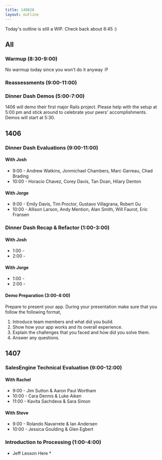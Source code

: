 ```yaml
---
title: 140828
layout: outline
---
```


Today's outline is still a WIP. Check back about 8:45 :)

## All

### Warmup (8:30-9:00)

No warmup today since you won't do it anyway :P

### Reassessments (9:00-11:00)

### Dinner Dash Demos (5:00-7:00)

1406 will demo their first major Rails project. Please help with the setup at
5:00 pm and stick around to celebrate your peers' accomplishments.
Demos will start at 5:30.

## 1406

### Dinner Dash Evaluations (9:00-11:00)

#### With Josh

* 9:00 - Andrew Watkins, Jonmichael Chambers, Marc Garreau, Chad Brading
* 10:00 - Horacio Chavez, Corey Davis, Tan Doan, Hilary Denton

#### With Jorge

* 9:00 - Emily Davis, Tim Proctor, Gustavo Villagrana, Robert Gu
* 10:00 - Allison Larson, Andy Mention, Alan Smith, Will Faurot, Eric Fransen

### Dinner Dash Recap & Refactor (1:00-3:00)

#### With Josh

* 1:00 -
* 2:00 -

#### With Jorge

* 1:00 -
* 2:00 -

#### Demo Preparation (3:00-4:00)

Prepare to present your app. During your presentation make sure that you follow the following format,

1. Introduce team members and what did you build.
2. Show how your app works and its overall experience.
3. Explain the challenges that you faced and how did you solve them.
4. Answer any questions.

## 1407

### SalesEngine Technical Evaluation (9:00-12:00)

#### With Rachel

* 9:00 - Jim Sutton & Aaron Paul Wortham
* 10:00 - Cara Dennis & Luke Aiken
* 11:00 - Kavita Sachdeva & Sara Simon

#### With Steve

* 9:00 - Rolando Navarrete & Ian Andersen
* 10:00 - Jessica Goulding & Glen Egbert

### Introduction to Processing (1:00-4:00)

* Jeff Lesson Here *
